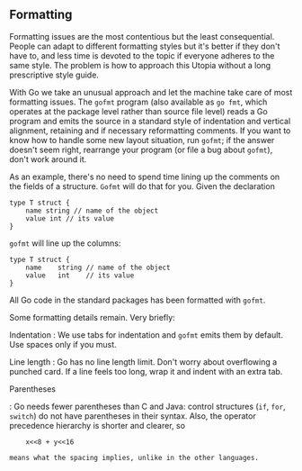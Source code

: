 Formatting
----------

Formatting issues are the most contentious but the least consequential.
People can adapt to different formatting styles but it's better if they
don't have to, and less time is devoted to the topic if everyone adheres
to the same style. The problem is how to approach this Utopia without a
long prescriptive style guide.

With Go we take an unusual approach and let the machine take care of
most formatting issues. The `gofmt` program (also available as `go fmt`,
which operates at the package level rather than source file level) reads
a Go program and emits the source in a standard style of indentation and
vertical alignment, retaining and if necessary reformatting comments. If
you want to know how to handle some new layout situation, run `gofmt`;
if the answer doesn't seem right, rearrange your program (or file a bug
about `gofmt`), don't work around it.

As an example, there's no need to spend time lining up the comments on
the fields of a structure. `Gofmt` will do that for you. Given the
declaration

    type T struct {
        name string // name of the object
        value int // its value
    }

`gofmt` will line up the columns:

    type T struct {
        name    string // name of the object
        value   int    // its value
    }

All Go code in the standard packages has been formatted with `gofmt`.

Some formatting details remain. Very briefly:

Indentation
:   We use tabs for indentation and `gofmt` emits them by default. Use
    spaces only if you must.

Line length
:   Go has no line length limit. Don't worry about overflowing a punched
    card. If a line feels too long, wrap it and indent with an
    extra tab.

Parentheses

:   Go needs fewer parentheses than C and Java: control structures
    (`if`, `for`, `switch`) do not have parentheses in their syntax.
    Also, the operator precedence hierarchy is shorter and clearer, so

        x<<8 + y<<16

    means what the spacing implies, unlike in the other languages.
